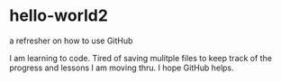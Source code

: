 # hello-world2
a refresher on how to use GitHub

I am learning to code. Tired of saving mulitple files to keep track of the progress and lessons I am moving thru. I hope GitHub helps.
